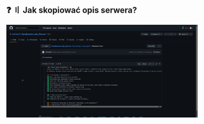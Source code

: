 ## ❓ 〢 Jak skopiować opis serwera?

<img src="../Images/brave_mvuunNQZ23zm.gif" alt="Jak skopiować opis naszego serwera?">